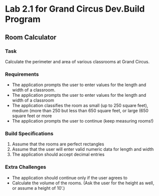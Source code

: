 # Lab 2.1 for Grand Circus Dev.Build Program
## Room Calculator

### Task
Calculate the perimeter and area of various classrooms at Grand Circus.

### Requirements
- The application prompts the user to enter values for the length and width of a classroom.
- The application prompts the user to enter values for the length and width of a classroom
- The application classifies the room as small (up to 250 square feet), medium (more than 250 but less than 650 square feet, or large (650 square feet or more
- The application prompts the user to continue (keep measuring rooms!)

### Build Specifications
1. Assume that the rooms are perfect rectangles
1. Assume that the user will enter valid numeric data for length and width
1. The application should accept decimal entries

### Extra Challenges
* The application should continue only if the user agrees to
* Calculate the volume of the rooms. (Ask the user for the height as well, or assume a height of 10’.)

